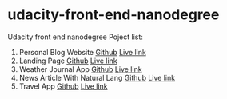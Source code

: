 # udacity-front-end-nanodegree
Udacity front end nanodegree
Poject list:
1. Personal Blog Website
[Github](https://github.com/HMABUHABIB/udacity-front-end-nanodegree/tree/main/Project-1) [Live link](https://hmabuhabib.github.io/udacity-front-end-nanodegree/Project-1/)
2. Landing Page
[Github](https://github.com/HMABUHABIB/udacity-front-end-nanodegree/tree/main/Project-2) [Live link](https://hmabuhabib.github.io/udacity-front-end-nanodegree/Project-2/)
3. Weather Journal App
[Github](https://github.com/HMABUHABIB/udacity-front-end-nanodegree-Project-3) [Live link](https://udacity-front-end-nanodegree-project-3.glitch.me/)
4. News Article With Natural Lang
[Github](https://github.com/HMABUHABIB/udacity-front-end-nanodegree-Project-4) [Live link](https://hmabuhabib.github.io/udacity-front-end-nanodegree-Project-4/dist/)
5. Travel App
[Github](https://github.com/HMABUHABIB/udacity-front-end-nanodegree-Project-5) [Live link](https://hmabuhabib.github.io/udacity-front-end-nanodegree-Project-5/dist/)
